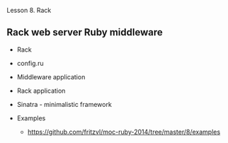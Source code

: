 Lesson 8. Rack

Rack web server Ruby middleware
---------------

* Rack
* config.ru
* Middleware application
* Rack application
* Sinatra - minimalistic framework

* Examples
  * https://github.com/fritzvl/moc-ruby-2014/tree/master/8/examples
